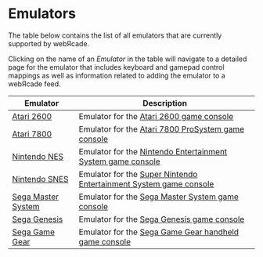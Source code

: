 # Emulators

The table below contains the list of all emulators that are currently supported by webЯcade. 

Clicking on the name of an *Emulator* in the table will navigate to a detailed page for the emulator that includes keyboard and gamepad control mappings as well as information related to adding the emulator to a webЯcade feed.

| __Emulator__ | __Description__ |
|----------|------|
| [Atari 2600](2600/index.md) | Emulator for the [Atari 2600 game console](https://en.wikipedia.org/wiki/Atari_2600) |
| [Atari 7800](7800/index.md) | Emulator for the [Atari 7800 ProSystem game console](https://en.wikipedia.org/wiki/Atari_7800) |
| [Nintendo NES](nes/index.md) | Emulator for the [Nintendo Entertainment System game console](https://en.wikipedia.org/wiki/Nintendo_Entertainment_System) |
| [Nintendo SNES](snes/index.md) |  Emulator for the [Super Nintendo Entertainment System game console](https://en.wikipedia.org/wiki/Super_Nintendo_Entertainment_System) |
| [Sega Master System](mastersystem/index.md) | Emulator for the [Sega Master System game console](https://en.wikipedia.org/wiki/Master_System) |
| [Sega Genesis](genesis/index.md) | Emulator for the [Sega Genesis game console](https://en.wikipedia.org/wiki/Sega_Genesis) |
| [Sega Game Gear](gamegear/index.md) | Emulator for the [Sega Game Gear handheld game console](https://en.wikipedia.org/wiki/Game_Gear) |

